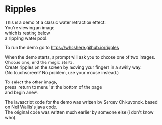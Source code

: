Ripples
=======

This is a demo of a classic water refraction effect:     
You're viewing an image    
which is resting below  
a rippling water pool.

To run the demo go to <https://whoshere.github.io/ripples>

When the demo starts, a prompt will ask you to choose one of two images.  
Choose one, and the magic starts.  
Create ripples on the screen by moving your fingers in a swirly way.  
(No touchscreen?  No problem, use your mouse instead.)  

To select the other image,   
press  'return to menu' at the bottom of the page    
and begin anew.

The javascript code for the demo was written by Sergey Chikuyonok, based on Neil Wallis's java code.   
The original code was written much earlier by someone else (i don't know who). 
